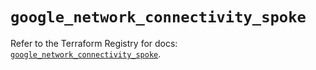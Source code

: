 # `google_network_connectivity_spoke`

Refer to the Terraform Registry for docs: [`google_network_connectivity_spoke`](https://registry.terraform.io/providers/hashicorp/google/6.30.0/docs/resources/network_connectivity_spoke).
